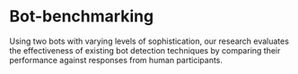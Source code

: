 # Bot-benchmarking
Using two bots with varying levels of sophistication, our research evaluates the effectiveness of existing bot detection techniques by comparing their performance against responses from human participants.
